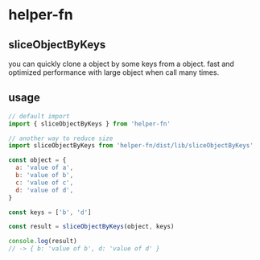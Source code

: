 # helper-fn

## sliceObjectByKeys

you can quickly clone a object by some keys from a object. fast and optimized performance with large object when call many times.

## usage

```javascript
// default import
import { sliceObjectByKeys } from 'helper-fn'

// another way to reduce size
import sliceObjectByKeys from 'helper-fn/dist/lib/sliceObjectByKeys'

const object = {
  a: 'value of a',
  b: 'value of b',
  c: 'value of c',
  d: 'value of d',
}

const keys = ['b', 'd']

const result = sliceObjectByKeys(object, keys)

console.log(result)
// -> { b: 'value of b', d: 'value of d' }
```

